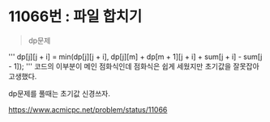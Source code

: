 # 11066번 : 파일 합치기

> dp문제

'''
dp[j][j + i] = min(dp[j][j + i], dp[j][m] + dp[m + 1][j + i] + sum[j + i] - sum[j - 1]);
'''
코드의 이부분이 메인 점화식인데 점화식은 쉽게 세웠지만 초기값을 잘못잡아 고생했다. 

dp문제를 풀때는 초기값 신경쓰자.

https://www.acmicpc.net/problem/status/11066
